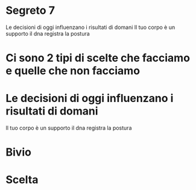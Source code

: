 # Segreto 7

Le decisioni di oggi influenzano i risultati di domani
Il tuo corpo è un supporto il dna registra la postura

# Ci sono 2 tipi di scelte che facciamo e quelle che non facciamo 

# Le decisioni di oggi influenzano i risultati di domani

Il tuo corpo è un supporto il dna registra la postura
# Bivio 
# Scelta
<!--stackedit_data:
eyJoaXN0b3J5IjpbLTY4MzQyOTUxMiw3MzA5OTgxMTZdfQ==
-->